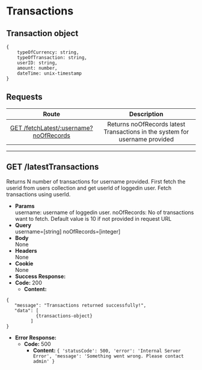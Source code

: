 # Transactions

## Transaction object

```
{   
    typeOfCurrency: string,
    typeOfTransaction: string,
    userID: string,
    amount: number,
    dateTime: unix-timestamp
}
```

## **Requests**

|               Route                |           Description           |
| :--------------------------------: | :-----------------------------: |
|      [GET /fetchLatest/:username?noOfRecords](#fetch-latestTransactions)      | Returns noOfRecords latest Transactions in the system  for username provided|
----
## **GET /latestTransactions**

Returns N number of transactions for username provided. First fetch the userid from users collection and get userId of loggedin user.
Fetch transactions using userId.

- **Params**  
  username: username of loggedin user.
  noOfRecords: No of transactions want to fetch. Default value is 10 if not provided in request URL
- **Query**  
  username=[string] noOfRecords=[integer]
- **Body**  
  None
- **Headers**  
  None
- **Cookie**  
  None
- **Success Response:**
- **Code:** 200
  - **Content:**

```
{
   "message": "Transactions returned successfully!",
   "data": [
           {transactions-object}
         ]
}
```

- **Error Response:**
  - **Code:** 500
    - **Content:** `{ 'statusCode': 500, 'error': 'Internal Server Error', 'message': 'Something went wrong. Please contact admin' }`
